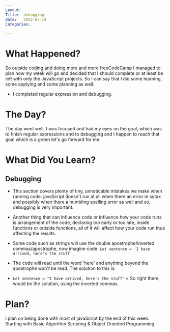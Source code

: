 ```yaml
---
Layout:
Title:  debugging
date:   2022-03-14
Categories:

---
```


# What Happened?
So outside coding and doing more and more freeCodeCamp I managed to plan how my week will go and decided that I should complete or at least be left with only the JavaScript projects. So I can say that I did some learning, some applying and some planning as well.
- I completed regular expression and debugging.

# The Day?
The day went well, I was focused and had my eyes on the goal, which was to finish regular expressions and to debugging and I happen to reach that goal which is a green let's go forward for me.

# What Did You Learn?
## Debugging
- This section covers plenty of tiny, unnoticable mistakes we make when running code. javaScript doesn't run at all when there an error in sytax and possibly when there a humbling spelling error as well and so, debugging is very important.

- Another thing that can influence code or influence how your code runs is arrangement of the code, declaring too early or too late, inside functions or outside functions, all of it will affect how your code run thus affecting the results.

- Some code such as strings will use the double apostrophe/inverted commas/apostrophe, now imagine code:
`Let sentence = 'I have arrived, here's the stuff'`
- The code will read until the word 'here' and anything beyond the apostrophe won't be read. The solution to this is:
- `Let sentence = "I have arrived, here's the stuff"` < So right there, would be the solution, using the inverted commas.

# Plan?
I plan on being done with most of javaScript by the end of this week. Starting with Basic Algorithm Scripting & Object Oriented Programming.